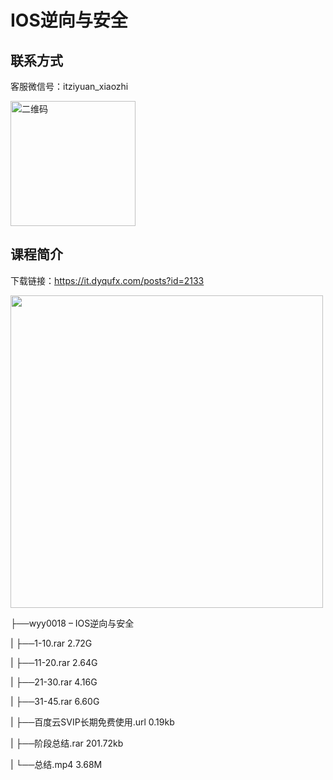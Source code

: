 # IOS逆向与安全

## 联系方式

客服微信号：itziyuan_xiaozhi

<img src="https://ziyuanyun.oss-cn-guangzhou.aliyuncs.com/common/20240614073449/666b82192834a.jpg" width="200" height="200" alt="二维码">

## 课程简介

下载链接：https://it.dyqufx.com/posts?id=2133

<img src="https://ziyuanyun.oss-cn-guangzhou.aliyuncs.com/yun/20240515183657/664490493151e.jpg" width="500" alt="">

  ├──wyy0018 &#8211; IOS逆向与安全

 | ├──1-10.rar 2.72G

 | ├──11-20.rar 2.64G

 | ├──21-30.rar 4.16G

 | ├──31-45.rar 6.60G

 | ├──百度云SVIP长期免费使用.url 0.19kb

 | ├──阶段总结.rar 201.72kb

 | └──总结.mp4 3.68M

  